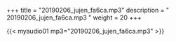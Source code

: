 +++
title = "20190206_jujen_fa6ca.mp3"
description = " 20190206_jujen_fa6ca.mp3 "
weight = 20
+++

{{< myaudio01 mp3="20190206_jujen_fa6ca.mp3" >}}

